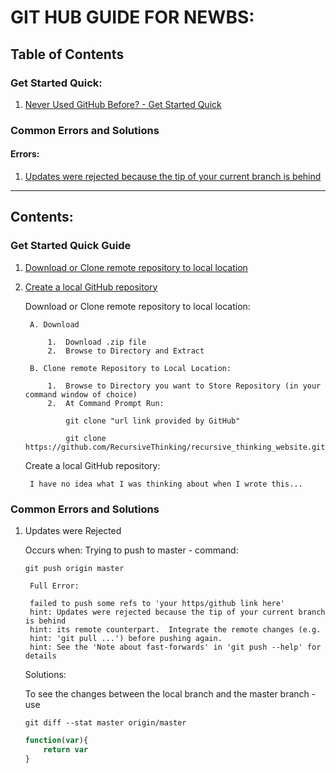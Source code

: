 # GIT HUB GUIDE FOR NEWBS:

## Table of Contents

### Get Started Quick:

1. [Never Used GitHub Before? - Get Started Quick](#never-used-github-before)




### Common Errors and Solutions

#### Errors:

1.  [Updates were rejected because the tip of your current branch is behind](#tip-of-your-current-branch-is-behind)

---

## Contents:

### Get Started Quick Guide

<a name="never-used-github-before"></a>

1) [Download or Clone remote repository to local location](#download-clone-remote-repository-to-local)
2) [Create a local GitHub repository](#create-local-github-repository)
    <!-- B.  Create a local GitHub repository with "git init" -->
    <!-- C.   -->
    
    
    
    <a name="download-clone-remote-repository-to-local"></a> Download or Clone remote repository to local location:
    
        A. Download
            
            1.  Download .zip file
            2.  Browse to Directory and Extract
            
        B. Clone remote Repository to Local Location:
            
            1.  Browse to Directory you want to Store Repository (in your command window of choice)
            2.  At Command Prompt Run:

                git clone "url link provided by GitHub"
                
                git clone https://github.com/RecursiveThinking/recursive_thinking_website.git
    
    <a name="create-local-github-repository"></a> Create a local GitHub repository:
    
        I have no idea what I was thinking about when I wrote this...
    
### Common Errors and Solutions

1)
    <a name="tip-of-your-current-branch-is-behind"></a>Updates were Rejected
    
    Occurs when:  Trying to push to master - command: 
    
    ```git push origin master```
    
        Full Error:
    
        failed to push some refs to 'your https/github link here'
        hint: Updates were rejected because the tip of your current branch is behind
        hint: its remote counterpart.  Integrate the remote changes (e.g.
        hint: 'git pull ...') before pushing again.
        hint: See the 'Note about fast-forwards' in 'git push --help' for details

    Solutions:
    
    To see the changes between the local branch and the master branch - use
    
    ```git diff --stat master origin/master```
    
    ```javascript
    function(var){
        return var
    }
    ```
    
    
    
    
    
    
    
    
    
    <!-- Helpful links: -->
    
    <!-- https://github.com/adam-p/markdown-here/wiki/Markdown-Cheatsheet -->
    <!-- https://guides.github.com/features/mastering-markdown/ -->
    <!-- https://docs.kumu.io/guides/markdown.html -->
    
    
    
    <!-- Images -->
    <!-- ![Kumu Logo](http://blog.kumu.io/content/images/2015/08/kumu-logo-cutout-full-dark.png) -->